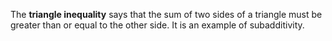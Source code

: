 The **triangle inequality** says that the sum of two sides of a triangle must be greater than or equal to the other side. It is an example of subadditivity.